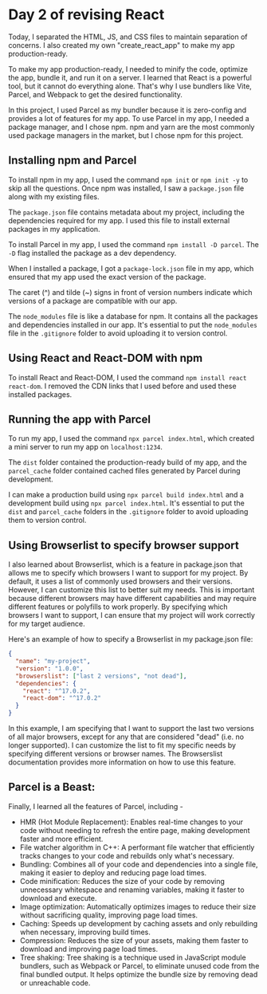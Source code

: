# Day 2 of revising React

Today, I separated the HTML, JS, and CSS files to maintain separation of concerns. I also created my own "create_react_app" to make my app production-ready.

To make my app production-ready, I needed to minify the code, optimize the app, bundle it, and run it on a server. I learned that React is a powerful tool, but it cannot do everything alone. That's why I use bundlers like Vite, Parcel, and Webpack to get the desired functionality.

In this project, I used Parcel as my bundler because it is zero-config and provides a lot of features for my app. To use Parcel in my app, I needed a package manager, and I chose npm. npm and yarn are the most commonly used package managers in the market, but I chose npm for this project.

## Installing npm and Parcel

To install npm in my app, I used the command `npm init` or `npm init -y` to skip all the questions. Once npm was installed, I saw a `package.json` file along with my existing files.

The `package.json` file contains metadata about my project, including the dependencies required for my app. I used this file to install external packages in my application.

To install Parcel in my app, I used the command `npm install -D parcel`. The `-D` flag installed the package as a dev dependency.

When I installed a package, I got a `package-lock.json` file in my app, which ensured that my app used the exact version of the package.

The caret (^) and tilde (~) signs in front of version numbers indicate which versions of a package are compatible with our app.

The `node_modules` file is like a database for npm. It contains all the packages and dependencies installed in our app. It's essential to put the `node_modules` file in the `.gitignore` folder to avoid uploading it to version control.

## Using React and React-DOM with npm

To install React and React-DOM, I used the command `npm install react react-dom`. I removed the CDN links that I used before and used these installed packages.

## Running the app with Parcel

To run my app, I used the command `npx parcel index.html`, which created a mini server to run my app on `localhost:1234`.

The `dist` folder contained the production-ready build of my app, and the `parcel_cache` folder contained cached files generated by Parcel during development.

I can make a production build using `npx parcel build index.html` and a development build using `npx parcel index.html`. It's essential to put the `dist` and `parcel_cache` folders in the `.gitignore` folder to avoid uploading them to version control.

## Using Browserlist to specify browser support

I also learned about Browserlist, which is a feature in package.json that allows me to specify which browsers I want to support for my project. By default, it uses a list of commonly used browsers and their versions. However, I can customize this list to better suit my needs. This is important because different browsers may have different capabilities and may require different features or polyfills to work properly. By specifying which browsers I want to support, I can ensure that my project will work correctly for my target audience.

Here's an example of how to specify a Browserlist in my package.json file:

```json
{
  "name": "my-project",
  "version": "1.0.0",
  "browserslist": ["last 2 versions", "not dead"],
  "dependencies": {
    "react": "^17.0.2",
    "react-dom": "^17.0.2"
  }
}
```

In this example, I am specifying that I want to support the last two versions of all major browsers, except for any that are considered "dead" (i.e. no longer supported). I can customize the list to fit my specific needs by specifying different versions or browser names. The Browserslist documentation provides more information on how to use this feature.

## Parcel is a Beast:

Finally, I learned all the features of Parcel, including -

- HMR (Hot Module Replacement): Enables real-time changes to your code without needing to refresh the entire page, making development faster and more efficient.
- File watcher algorithm in C++: A performant file watcher that efficiently tracks changes to your code and rebuilds only what's necessary.
- Bundling: Combines all of your code and dependencies into a single file, making it easier to deploy and reducing page load times.
- Code minification: Reduces the size of your code by removing unnecessary whitespace and renaming variables, making it faster to download and execute.
- Image optimization: Automatically optimizes images to reduce their size without sacrificing quality, improving page load times.
- Caching: Speeds up development by caching assets and only rebuilding when necessary, improving build times.
- Compression: Reduces the size of your assets, making them faster to download and improving page load times.
- Tree shaking: Tree shaking is a technique used in JavaScript module bundlers, such as Webpack or Parcel, to eliminate unused code from the final bundled output. It helps optimize the bundle size by removing dead or unreachable code.
